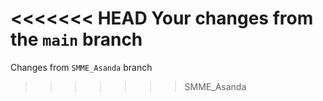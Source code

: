 <<<<<<< HEAD
Your changes from the `main` branch
=======
Changes from `SMME_Asanda` branch
>>>>>>> SMME_Asanda
